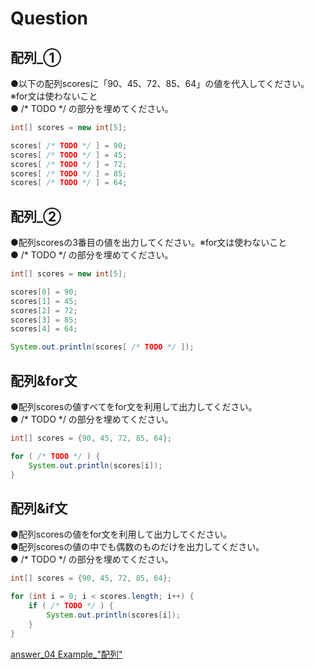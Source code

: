 # Question

## 配列_①
●以下の配列scoresに「90、45、72、85、64」の値を代入してください。※for文は使わないこと  
● /* TODO */ の部分を埋めてください。

```java
int[] scores = new int[5];

scores[ /* TODO */ ] = 90;
scores[ /* TODO */ ] = 45;
scores[ /* TODO */ ] = 72;
scores[ /* TODO */ ] = 85;
scores[ /* TODO */ ] = 64;
```

## 配列_②
●配列scoresの3番目の値を出力してください。※for文は使わないこと   
● /* TODO */ の部分を埋めてください。  

```java
int[] scores = new int[5];

scores[0] = 90;
scores[1] = 45;
scores[2] = 72;
scores[3] = 85;
scores[4] = 64;

System.out.println(scores[ /* TODO */ ]);
```

## 配列&for文
●配列scoresの値すべてをfor文を利用して出力してください。   
● /* TODO */ の部分を埋めてください。  

```java
int[] scores = {90, 45, 72, 85, 64};

for ( /* TODO */ ) {
    System.out.println(scores[i]);
}
```

## 配列&if文
●配列scoresの値をfor文を利用して出力してください。  
●配列scoresの値の中でも偶数のものだけを出力してください。  
● /* TODO */ の部分を埋めてください。  

```java
int[] scores = {90, 45, 72, 85, 64};

for (int i = 0; i < scores.length; i++) {
    if ( /* TODO */ ) {
        System.out.println(scores[i]);
    }
}
```

[answer_04 Example_"配列"](https://github.com/ktsuru-cw/Java_training/blob/master/Answer/answer_05_%22%E9%85%8D%E5%88%97%22.md)
